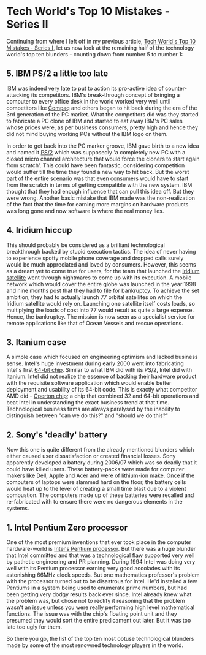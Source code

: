 # Tech World's Top 10 Mistakes - Series II

Continuing from where I left off in my previous article, <a href="/2010/tech-worlds-top-10-mistakes-series-i/">Tech World's Top 10 Mistakes - Series I</a>, let us now look at the remaining half of the technology world's top ten blunders - counting down from number 5 to number 1:

## 5. IBM PS/2 a little too late

IBM was indeed very late to put to action its pro-active idea of counter-attacking its competitors. IBM's break-through concept of bringing a computer to every office desk in the world worked very well until competitors like <a href="http://www.compaq.com/country/index.html">Compaq</a> and others began to hit back during the era of the 3rd generation of the PC market. What the competitors did was they started to fabricate a PC clone of IBM and started to eat away IBM's PC sales whose prices were, as per business consumers, pretty high and hence they did not mind buying working PCs without the IBM logo on them. 

In order to get back into the PC marker groove, IBM gave birth to a new idea and named it <a href="http://en.wikipedia.org/wiki/IBM_Personal_System/2">PS/2</a> which was supposedly 'a completely new PC with a closed micro channel architecture that would force the cloners to start again from scratch'. This could have been fantastic, considering competition would suffer till the time they found a new way to hit back. But the worst part of the entire scenario was that even consumers would have to start from the scratch in terms of getting compatible with the new system. IBM thought that they had enough influence that can pull this idea off. But they were wrong. Another basic mistake that IBM made was the non-realization of the fact that the time for earning more margins on hardware products was long gone and now software is where the real money lies. 

## 4. Iridium hiccup

This should probably be considered as a brilliant technological breakthrough backed by stupid execution tactics. The idea of never having to experience spotty mobile phone coverage and dropped calls surely would be much appreciated and loved by consumers. However, this seems as a dream yet to come true for users, for the team that launched the <a href="http://www.iridium.com/">Iridium satellite</a> went through nightmares to come up with its execution. A mobile network which would cover the entire globe was launched in the year 1998 and nine months post that they had to file for bankruptcy. To achieve the set ambition, they had to actually launch 77 orbital satellites on which the Iridium satellite would rely on. Launching one satellite itself costs loads, so multiplying the loads of cost into 77 would result as quite a large expense. Hence, the bankruptcy. The mission is now seen as a specialist service for remote applications like that of Ocean Vessels and rescue operations.

## 3. Itanium case

A simple case which focused on engineering optimism and lacked business sense. Intel's huge investment during early 2000 went into fabricating Intel's first <a href="http://en.wikipedia.org/wiki/Itanium">64-bit chip</a>. Similar to what IBM did with its PS/2, Intel did with Itanium. Intel did not realize the essence of backing their hardware product with the requisite software application which would enable better deployment and usability of its 64-bit code. This is exactly what competitor AMD did - <a href="http://en.wikipedia.org/wiki/Opteron">Operton chip</a>; a chip that combined 32 and 64-bit operations and beat Intel in understanding the exact business trend at that time. Technological business firms are always paralysed by the inability to distinguish between "can we do this?" and "should we do this?"

## 2. Sony's 'deadly' battery

Now this one is quite different from the already mentioned blunders which either caused user dissatisfaction or created financial losses. Sony apparently developed a battery during 2006/07 which was so deadly that it could have killed users. These battery-packs were made for computer makers like Dell, Apple and Acer and were of lithium-ion make. Once if the computers of laptops were slammed hard on the floor, the battery cells would heat up to the level of creating a small time blast due to a violent combustion. The computers made up of these batteries were recalled and re-fabricated with to ensure there were no dangerous elements in the systems.

## 1. Intel Pentium Zero processor

One of the most premium inventions that ever took place in the computer hardware-world is <a href="http://en.wikipedia.org/wiki/Pentium">Intel's Pentium processor</a>. But there was a huge blunder that Intel committed and that was a technological flaw supported very well by pathetic engineering and PR planning. During 1994 Intel was doing very well with its Pentium processor earning very good accolades with its astonishing 66MHz clock speeds. But one mathematics professor's problem with the processor turned out to be disastrous for Intel. He'd installed a few Pentiums in a system being used to enumerate prime numbers, but had been getting very dodgy results back ever since. Intel already knew what the problem was, but chose not to rectify it reasoning that the problem wasn't an issue unless you were really performing high level mathematical functions. The issue was with the chip's floating point unit and they presumed they would sort the entire predicament out later. But it was too late too ugly for them.

So there you go, the list of the top ten most obtuse technological blunders made by some of the most renowned technology players in the world.
